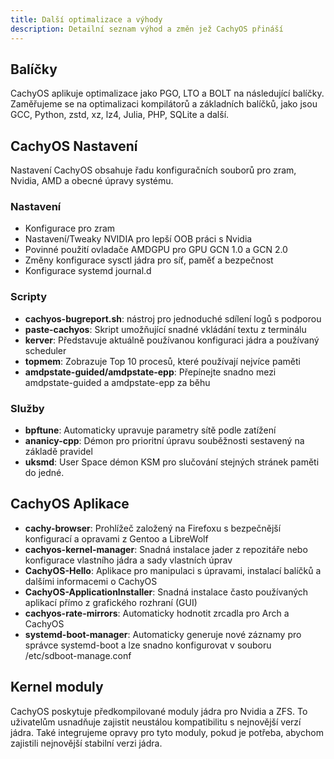 ```yaml
---
title: Další optimalizace a výhody
description: Detailní seznam výhod a změn jež CachyOS přináší
---
```


Balíčky
--------

CachyOS aplikuje optimalizace jako PGO, LTO a BOLT na následující balíčky.
Zaměřujeme se na optimalizaci kompilátorů a základních balíčků, jako jsou GCC, Python, zstd, xz, lz4, Julia, PHP, SQLite a další.

CachyOS Nastavení
----------------

Nastavení CachyOS obsahuje řadu konfiguračních souborů pro zram, Nvidia, AMD a obecné úpravy systému.

### Nastavení

- Konfigurace pro zram
- Nastavení/Tweaky NVIDIA pro lepší OOB práci s Nvidia
- Povinné použití ovladače AMDGPU pro GPU GCN 1.0 a GCN 2.0
- Změny konfigurace sysctl jádra pro síť, paměť a bezpečnost
- Konfigurace systemd journal.d

### Scripty

- **cachyos-bugreport.sh**: nástroj pro jednoduché sdílení logů s podporou
- **paste-cachyos**: Skript umožňující snadné vkládání textu z terminálu
- **kerver**: Představuje aktuálně používanou konfiguraci jádra a používaný scheduler
- **topmem**: Zobrazuje Top 10 procesů, které používají nejvíce paměti
- **amdpstate-guided/amdpstate-epp**: Přepínejte snadno mezi amdpstate-guided a amdpstate-epp za běhu

### Služby

- **bpftune**: Automaticky upravuje parametry sítě podle zatížení
- **ananicy-cpp**: Démon pro prioritní úpravu souběžnosti sestavený na základě pravidel
- **uksmd**: User Space démon KSM pro slučování stejných stránek paměti do jedné.


CachyOS Aplikace
--------------------

- **cachy-browser**: Prohlížeč založený na Firefoxu s bezpečnější konfigurací a opravami z Gentoo a LibreWolf
- **cachyos-kernel-manager**: Snadná instalace jader z repozitáře nebo konfigurace vlastního jádra a sady vlastních úprav
- **CachyOS-Hello**: Aplikace pro manipulaci s úpravami, instalací balíčků a dalšími informacemi o CachyOS
- **CachyOS-ApplicationInstaller**: Snadná instalace často používaných aplikací přímo z grafického rozhraní (GUI)
- **cachyos-rate-mirrors**: Automaticky hodnotit zrcadla pro Arch a CachyOS
- **systemd-boot-manager**: Automaticky generuje nové záznamy pro správce systemd-boot a lze snadno konfigurovat v souboru /etc/sdboot-manage.conf

Kernel moduly
--------------

CachyOS poskytuje předkompilované moduly jádra pro Nvidia a ZFS.
To uživatelům usnadňuje zajistit neustálou kompatibilitu s nejnovější verzí jádra. Také integrujeme opravy pro tyto moduly, pokud je potřeba, abychom zajistili nejnovější stabilní verzi jádra.

